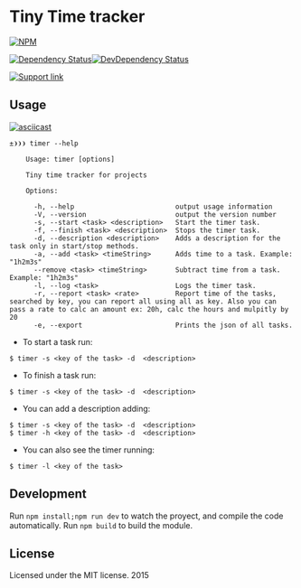 # Tiny Time tracker
[![NPM](https://nodei.co/npm/time-tracker-cli.png?downloads=true)](https://nodei.co/npm/time-tracker-cli/)

[![Dependency Status](https://david-dm.org/danibram/time-tracker-cli.svg?style=flat-square)](https://david-dm.org/danibram/time-tracker-cli)[![DevDependency Status](https://img.shields.io/david/dev/danibram/time-tracker-cli.svg?style=flat-square)][npm-home-module]

[![Support link][paypal-badge]][paypal-link]

## Usage

[![asciicast](https://asciinema.org/a/35774.png)](https://asciinema.org/a/35774)

```
±❩❩❩ timer --help

    Usage: timer [options]

    Tiny time tracker for projects

    Options:

      -h, --help                         output usage information
      -V, --version                      output the version number
      -s, --start <task> <description>   Start the timer task.
      -f, --finish <task> <description>  Stops the timer task.
      -d, --description <description>    Adds a description for the task only in start/stop methods.
      -a, --add <task> <timeString>      Adds time to a task. Example: "1h2m3s"
      --remove <task> <timeString>       Subtract time from a task. Example: "1h2m3s"
      -l, --log <task>                   Logs the timer task.
      -r, --report <task> <rate>         Report time of the tasks, searched by key, you can report all using all as key. Also you can pass a rate to calc an amount ex: 20h, calc the hours and mulpitly by 20
      -e, --export                       Prints the json of all tasks.
```

- To start a task run:
```
$ timer -s <key of the task> -d  <description>
```
- To finish a task run:
```
$ timer -s <key of the task> -d  <description>
```
- You can add a description adding:
```
$ timer -s <key of the task> -d  <description>
$ timer -h <key of the task> -d  <description>
```
- You can also see the timer running:
```
$ timer -l <key of the task>
```

## Development

Run ```npm install;npm run dev``` to watch the proyect, and compile the code automatically.
Run ```npm build``` to build the module.

## License
Licensed under the MIT license. 2015


[paypal-badge]: https://img.shields.io/badge/❤%20support-paypal-blue.svg?style=flat-square
[paypal-link]: https://www.paypal.me/danibram
[npm-home-module]: https://www.npmjs.com/package/time-tracker-cli
